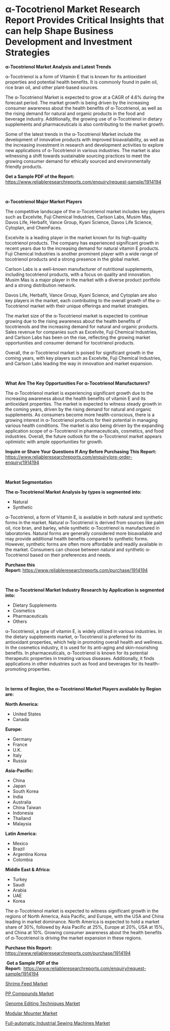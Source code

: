 <p><h1>α-Tocotrienol Market Research Report Provides Critical Insights that can help Shape Business Development and Investment Strategies</h1></p><p><strong>α-Tocotrienol Market Analysis and Latest Trends</strong></p>
<p><p>α-Tocotrienol is a form of Vitamin E that is known for its antioxidant properties and potential health benefits. It is commonly found in palm oil, rice bran oil, and other plant-based sources.</p><p>The α-Tocotrienol Market is expected to grow at a CAGR of 4.6% during the forecast period. The market growth is being driven by the increasing consumer awareness about the health benefits of α-Tocotrienol, as well as the rising demand for natural and organic products in the food and beverage industry. Additionally, the growing use of α-Tocotrienol in dietary supplements and pharmaceuticals is also contributing to the market growth.</p><p>Some of the latest trends in the α-Tocotrienol Market include the development of innovative products with improved bioavailability, as well as the increasing investment in research and development activities to explore new applications of α-Tocotrienol in various industries. The market is also witnessing a shift towards sustainable sourcing practices to meet the growing consumer demand for ethically sourced and environmentally friendly products.</p></p>
<p><strong>Get a Sample PDF of the Report:&nbsp;</strong> <a href="https://www.reliableresearchreports.com/enquiry/request-sample/1914194">https://www.reliableresearchreports.com/enquiry/request-sample/1914194</a></p>
<p>&nbsp;</p>
<p><strong>α-Tocotrienol Major Market Players</strong></p>
<p><p>The competitive landscape of the α-Tocotrienol market includes key players such as Excelvite, Fuji Chemical Industries, Carlson Labs, Musim Mas, Davos Life, Herbafit, Vance Group, Kyani Science, Davos Life Science, Cytoplan, and ChemFaces. </p><p>Excelvite is a leading player in the market known for its high-quality tocotrienol products. The company has experienced significant growth in recent years due to the increasing demand for natural vitamin E products. Fuji Chemical Industries is another prominent player with a wide range of tocotrienol products and a strong presence in the global market. </p><p>Carlson Labs is a well-known manufacturer of nutritional supplements, including tocotrienol products, with a focus on quality and innovation. Musim Mas is a major player in the market with a diverse product portfolio and a strong distribution network. </p><p>Davos Life, Herbafit, Vance Group, Kyani Science, and Cytoplan are also key players in the market, each contributing to the overall growth of the α-Tocotrienol market with their unique offerings and market strategies. </p><p>The market size of the α-Tocotrienol market is expected to continue growing due to the rising awareness about the health benefits of tocotrienols and the increasing demand for natural and organic products. Sales revenue for companies such as Excelvite, Fuji Chemical Industries, and Carlson Labs has been on the rise, reflecting the growing market opportunities and consumer demand for tocotrienol products. </p><p>Overall, the α-Tocotrienol market is poised for significant growth in the coming years, with key players such as Excelvite, Fuji Chemical Industries, and Carlson Labs leading the way in innovation and market expansion.</p></p>
<p>&nbsp;</p>
<p><strong>What Are The Key Opportunities For α-Tocotrienol Manufacturers?</strong></p>
<p><p>The α-Tocotrienol market is experiencing significant growth due to the increasing awareness about the health benefits of vitamin E and its antioxidant properties. The market is expected to witness steady growth in the coming years, driven by the rising demand for natural and organic supplements. As consumers become more health-conscious, there is a growing interest in α-Tocotrienol products for their potential in managing various health conditions. The market is also being driven by the expanding application scope of α-Tocotrienol in pharmaceuticals, cosmetics, and food industries. Overall, the future outlook for the α-Tocotrienol market appears optimistic with ample opportunities for growth.</p></p>
<p><strong>Inquire or Share Your Questions If Any Before Purchasing This Report:</strong> <a href="https://www.reliableresearchreports.com/enquiry/pre-order-enquiry/1914194">https://www.reliableresearchreports.com/enquiry/pre-order-enquiry/1914194</a></p>
<p>&nbsp;</p>
<p><strong>Market Segmentation</strong></p>
<p><strong>The α-Tocotrienol Market Analysis by types is segmented into:</strong></p>
<p><ul><li>Natural</li><li>Synthetic</li></ul></p>
<p><p>α-Tocotrienol, a form of Vitamin E, is available in both natural and synthetic forms in the market. Natural α-Tocotrienol is derived from sources like palm oil, rice bran, and barley, while synthetic α-Tocotrienol is manufactured in laboratories. Natural forms are generally considered more bioavailable and may provide additional health benefits compared to synthetic forms. However, synthetic forms are often more affordable and readily available in the market. Consumers can choose between natural and synthetic α-Tocotrienol based on their preferences and needs.</p></p>
<p><strong>Purchase this Report:&nbsp;</strong><a href="https://www.reliableresearchreports.com/purchase/1914194">https://www.reliableresearchreports.com/purchase/1914194</a></p>
<p>&nbsp;</p>
<p><strong>The α-Tocotrienol Market Industry Research by Application is segmented into:</strong></p>
<p><ul><li>Dietary Supplements</li><li>Cosmetics</li><li>Pharmaceuticals</li><li>Others</li></ul></p>
<p><p>α-Tocotrienol, a type of vitamin E, is widely utilized in various industries. In the dietary supplements market, α-Tocotrienol is preferred for its antioxidant properties, which help in promoting overall health and wellness. In the cosmetics industry, it is used for its anti-aging and skin-nourishing benefits. In pharmaceuticals, α-Tocotrienol is known for its potential therapeutic properties in treating various diseases. Additionally, it finds applications in other industries such as food and beverages for its health-promoting properties.</p></p>
<p>&nbsp;</p>
<p><strong>In terms of Region, the α-Tocotrienol Market Players available by Region are:</strong></p>
<p>
    <p> <strong> North America: </strong>
        <ul>
            <li>United States</li>
            <li>Canada</li>
        </ul>
        </p> 
    <p> <strong> Europe: </strong>
        <ul>
            <li>Germany</li>
            <li>France</li>
            <li>U.K.</li>
            <li>Italy</li>
            <li>Russia</li>
        </ul>
        </p> 
    <p> <strong> Asia-Pacific: </strong>
        <ul>
            <li>China</li>
            <li>Japan</li>
            <li>South Korea</li>
            <li>India</li>
            <li>Australia</li>
            <li>China Taiwan</li>
            <li>Indonesia</li>
            <li>Thailand</li>
            <li>Malaysia</li>
        </ul>
        </p> 
    <p> <strong> Latin America: </strong>
        <ul>
            <li>Mexico</li>
            <li>Brazil</li>
            <li>Argentina Korea</li>
            <li>Colombia</li>
        </ul>
        </p> 
    <p> <strong> Middle East & Africa: </strong>
        <ul>
            <li>Turkey</li>
            <li>Saudi</li>
            <li>Arabia</li>
            <li>UAE</li>
            <li>Korea</li>
        </ul>
    </p>
    </p>
<p><p>The α-Tocotrienol market is expected to witness significant growth in the regions of North America, Asia Pacific, and Europe, with the USA and China leading in market dominance. North America is expected to hold a market share of 30%, followed by Asia Pacific at 25%, Europe at 20%, USA at 15%, and China at 10%. Growing consumer awareness about the health benefits of α-Tocotrienol is driving the market expansion in these regions.</p></p>
<p><strong>Purchase this Report: </strong><a href="https://www.reliableresearchreports.com/purchase/1914194">https://www.reliableresearchreports.com/purchase/1914194</a></p>
<p>&nbsp;<strong>Get a Sample PDF of the Report:&nbsp;&nbsp;</strong><a href="https://www.reliableresearchreports.com/enquiry/request-sample/1914194">https://www.reliableresearchreports.com/enquiry/request-sample/1914194</a></p>
<p><strong></strong></p>
<p><p><a href="https://view.publitas.com/reportprime-1/shrimp-feed-market-research-report-reveals-the-latest-trends-and-opportunities-of-this-market-for-period-from-2024-2031/">Shrimp Feed Market</a></p><p><a href="https://view.publitas.com/reportprime-1/pp-compounds-market-offers-provide-insightful-data-for-the-time-period-from-2024-to-2031-and-also-provide-analysis-based-on-application-type-and-region/">PP Compounds Market</a></p><p><a href="https://zircon-bluebell-299.notion.site/Genome-Editing-Techniques-Market-Size-Share-Trends-Analysis-Report-By-Application-Regional-Outlo-1ab2fb160ed64816aa2f3377037da03c">Genome Editing Techniques Market</a></p><p><a href="https://simplistic-meeting-7ee.notion.site/Modular-Mounter-Market-Size-Focuses-on-Market-Dynamics-In-Depth-Analysis-and-Future-Projections-of--c4eccf63f2cc478b9eda7d185977cc58">Modular Mounter Market</a></p><p><a href="https://natural-crush-b99.notion.site/Full-automatic-Industrial-Sewing-Machines-Market-Offer-Valuable-Insights-into-Market-Size-Market-Sh-c12ae284cf9641b7881bc27a8420e785">Full-automatic Industrial Sewing Machines Market</a></p></p>
